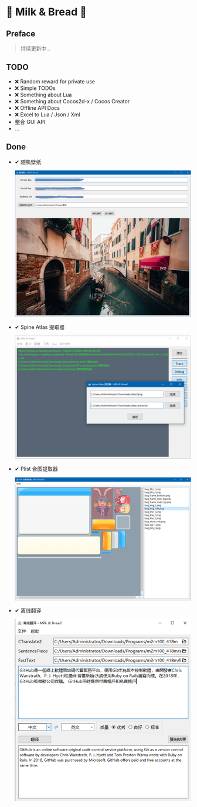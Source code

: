 # 🥛 Milk & Bread 🍞

## Preface

> 持续更新中...


## TODO

- ❌ Random reward for private use
- ❌ Simple TODOs
- ❌ Something about Lua
- ❌ Something about Cocos2d-x / Cocos Creator
- ❌ Offline API Docs
- ❌ Excel to Lua / Json / Xml
- 整合 GUI API
- ...

## Done

- ✔ 随机壁纸
  
    ![](screenshot/RandomUnsplashWallpaper.png)
  
- ✔ Spine Atlas 提取器
  
    ![](screenshot/SpineAtlasExtractor.png)
  
- ✔ Plist 合图提取器

    ![](screenshot/TextureUnpacker.png)

- ✔ 离线翻译
  
    ![](screenshot/OfflineTranslator.png)

